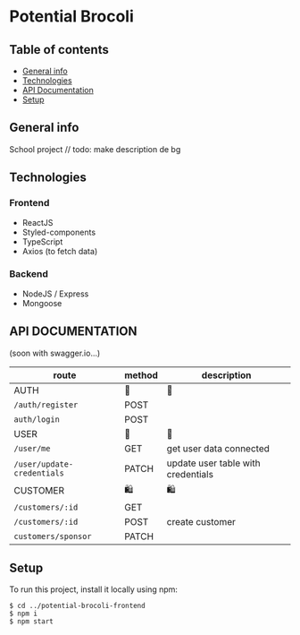 # Potential Brocoli


## Table of contents
* [General info](#general-info)
* [Technologies](#technologies)
* [API Documentation](#api-documentation)
* [Setup](#setup)

## General info
School project
// todo: make description de bg
	
## Technologies
### Frontend
* ReactJS
* Styled-components
* TypeScript
* Axios (to fetch data)

### Backend
* NodeJS / Express
* Mongoose

  

## API DOCUMENTATION
(soon with swagger.io...)


| route        | method      | description |
| -------------|-------------|-------------|
| AUTH         |     🔐         |     🔐        |
| `/auth/register` | POST    |      	   |
| `auth/login`     | POST    |             |
| USER             |     🕺    |       🕺        |
| `/user/me`       | GET     | get user data connected      	   |
| `/user/update-credentials`     | PATCH   |   update user table with credentials          |
| CUSTOMER         |      🛍       | 🛍    |
| `/customers/:id`     | GET   |             |
| `/customers/:id`     | POST   |      create customer       |
| `customers/sponsor`     | PATCH   |             |


## Setup
To run this project, install it locally using npm:

```
$ cd ../potential-brocoli-frontend
$ npm i
$ npm start
```
